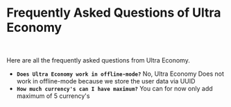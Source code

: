 # Frequently Asked Questions of Ultra Economy
<br>

Here are all the frequently asked questions from Ultra Economy.
<br>

* **`Does Ultra Economy work in offline-mode?`**
    No, Ultra Economy Does not work in offline-mode because we store the user data via UUID
* **`How much currency's can I have maximum?`**
    You can for now only add maximum of 5 currency's
    